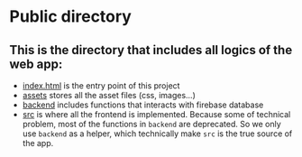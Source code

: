 # Public directory
## This is the directory that includes all logics of the web app:
- [index.html](https://github.com/cse110-fa21-group28/meal-buddy/blob/CD-13Farnia/public/index.html) is the entry point of this project
- [assets](https://github.com/cse110-fa21-group28/meal-buddy/tree/CD-13Farnia/public/assets) stores all the asset files (css, images...)
- [backend](https://github.com/cse110-fa21-group28/meal-buddy/tree/CD-13Farnia/public/backend) includes functions that interacts with firebase database
- [src](https://github.com/cse110-fa21-group28/meal-buddy/tree/CD-13Farnia/public/src) is where all the frontend is implemented.
Because some of technical problem, most of the functions in `backend` are deprecated. So we only use `backend` as a helper, which technically make `src` is the true source of the app.
